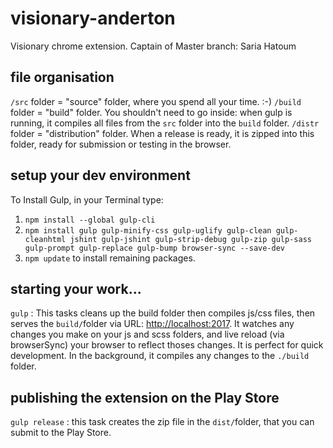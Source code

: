 # visionary-anderton

Visionary chrome extension.
Captain of Master branch: Saria Hatoum

## file organisation

`/src` folder = "source" folder, where you spend all your time. :-)
`/build` folder = "build" folder. You shouldn't need to go inside: when gulp is running, it compiles all files from the `src` folder into the `build` folder.
`/distr` folder = "distribution" folder. When a release is ready, it is zipped into this folder, ready for submission or testing in the browser.

## setup your dev environment

To Install Gulp, in your Terminal type:

1. `npm install --global gulp-cli`
2. `npm install gulp gulp-minify-css gulp-uglify gulp-clean gulp-cleanhtml jshint gulp-jshint gulp-strip-debug gulp-zip gulp-sass gulp-prompt gulp-replace gulp-bump browser-sync --save-dev`
3. `npm update` to install remaining packages.

## starting your work...

`gulp` : This tasks cleans up the build folder then compiles js/css files, then serves the `build/`folder via URL: [http://localhost:2017](http://localhost:2017). It watches any changes you make on your js and scss folders, and live reload (via browserSync) your browser to reflect thoses changes. It is perfect for quick development.  In the background, it compiles any changes to the `./build` folder.

## publishing the extension on the Play Store

`gulp release` : this task creates the zip file in the `dist/`folder, that you can submit to the Play Store.


